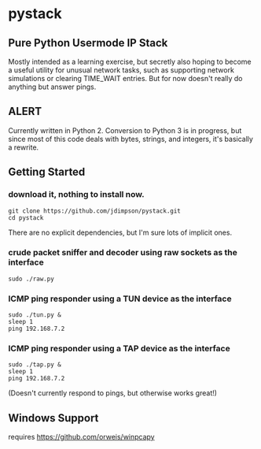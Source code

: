 # pystack
## Pure Python Usermode IP Stack

Mostly intended as a learning exercise, but secretly also hoping to become a useful utility for unusual network tasks, such as supporting network simulations or clearing TIME_WAIT entries. But for now doesn't really do anything but answer pings.

## ALERT
Currently written in Python 2. Conversion to Python 3 is in progress, but since most of this code deals with bytes, strings, and integers, it's basically a rewrite.

## Getting Started

### download it, nothing to install now.
	git clone https://github.com/jdimpson/pystack.git
	cd pystack

There are no explicit dependencies, but I'm sure lots of implicit ones.

### crude packet sniffer and decoder using raw sockets as the interface
	sudo ./raw.py

### ICMP ping responder using a TUN device as the interface
	sudo ./tun.py &
	sleep 1
	ping 192.168.7.2

### ICMP ping responder using a TAP device as the interface
	sudo ./tap.py &
	sleep 1
	ping 192.168.7.2

(Doesn't currently respond to pings, but otherwise works great!)

## Windows Support
requires https://github.com/orweis/winpcapy
